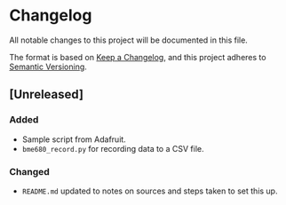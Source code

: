 # Changelog
All notable changes to this project will be documented in this file.

The format is based on [Keep a Changelog](https://keepachangelog.com/en/1.0.0/),
and this project adheres to [Semantic Versioning](https://semver.org/spec/v2.0.0.html).

## [Unreleased]
### Added
- Sample script from Adafruit.
- `bme680_record.py` for recording data to a CSV file.

### Changed
- `README.md` updated to notes on sources and steps taken to set this up. 